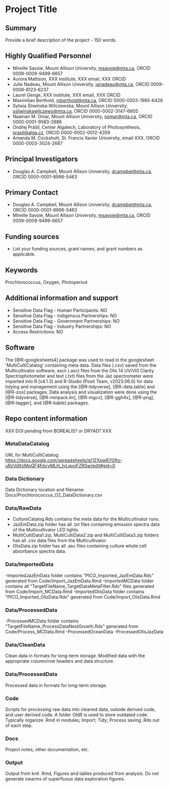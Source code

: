 # Project Title

## Summary

Provide a brief description of the project - 150 words.

## Highly Qualified Personnel

- Mireille Savoie, Mount Allison University, msavoie@mta.ca, ORCID 0009-0009-9499-6657
- Aurora Mattison, XXX institute, XXX email, XXX ORCID
- Julie Nadeau, Mount Allison University, janadeau@mta.ca,  ORCID 0009-0009-8123-6237
- Laurel Genge, XXX institute, XXX email, XXX ORCID
- Maximilian Berthold, mberthold@mta.ca, ORCID 0000-0003-1985-6426
- Sylwia Śliwińska-Wilczewska, Mount Allison University, ssliwinskawilczews@mta.ca, ORCID 0000-0002-3147-6605
- Naaman M. Omar, Mount Allison University, nomar@mta.ca, ORCID 0000-0001-9583-2886
- Ondřej Prášil, Center Algatech, Laboratory of Photosynthesis, prasil@alga.cz, ORCID 0000-0002-0012-4359
- Amanda M. Cockshutt, St. Francis Xavier University, email XXX, ORCID 0000-0003-3024-2687

## Principal Investigators

- Douglas A. Campbell, Mount Allison University, dcampbel@mta.ca, ORCID 0000-0001-8996-5463

## Primary Contact  

- Douglas A. Campbell, Mount Allison University, dcampbel@mta.ca, ORCID 0000-0001-8996-5463
- Mireille Savoie, Mount Allison University, msavoie@mta.ca, ORCID 0009-0009-9499-6657


## Funding sources

- List your funding sources, grant names, and grant numbers as applicable.

## Keywords

Prochlorococcus, Oxygen, Photoperiod

## Additional information and support

- Sensitive Data Flag - Human Participants:  NO
- Sensitive Data Flag - Indigenous Partnerships: NO
- Sensitive Data Flag - Government Partnerships: NO
- Sensitive Data Flag - Industry Partnerships: NO
- Access Restrictions: NO

## Software  

The [@R-googlesheets4] package was used to read in the googlesheet 'MultiCultiCatalog' containing meta data. Data files (.csv) saved from the Multicultivator software, ascii (.asc) files from the Olis 14 UV/VIS Clarity Spectrophotometer and text (.txt) files from the Jaz spectrometer were imported into R (v4.1.3) and R-Studio (Posit Team, v2023.06.0) for data tidying and management using the [@R-tidyverse], [@R-data.table] and [@R-zoo] packages. Data analysis and visualization were done using the [@R-tidyverse], [@R-minpack.lm], [@R-mgcv], [@R-ggh4x], [@R-png], [@R-tagger], and [@R-kable] packages.  

## Repo content information

XXX DOI pending from BOREALIS? or DRYAD? XXX 

### MetaDataCatalog
URL for MultiCultiCatalog:
https://docs.google.com/spreadsheets/d/1ZXpwR7Gfto-uRzVdXzMpQF4frbrvMLH_IyLqonFZRSw/edit#gid=0


### Data Dictionary
Data Dictionary location and filename:
Docs/Prochlorococcus_O2_DataDictionary.csv

### Data/RawData

- CultureCatalog.Rds contains the meta data for the Multicultivator runs.
- JazEmData.zip folder has all .txt files containing emission spectra data of the Multicultivator LED lights.
- MultiCultiData1.zip, MultiCultiData2.zip and MultiCultiData3.zip folders has all .csv data files from the  Multicultivator. 
- OlisData.zip folder has all .asc files containing culture whole cell absorbance spectra data. 

### Data/ImportedData

-ImportedJazEmData folder contains "PICO_Imported_JazEmData.Rds" generated from Code/Import_JazEmData.Rmd
-ImportedMCData folder contains all "TargetFileName_TargetDataMetaFilter.Rds" files generated from Code/Import_MCData.Rmd
-ImportedOlisData folder contains "PICO_Imported_OlisData.Rds" generated from Code/Import_OlisData.Rmd

### Data/ProcessedData

-ProcessedMCData folder contains "TargetFileName_ProcessDataNestGrowth.Rds" generated from Code/Process_MCData.Rmd
-ProcessedOceanData
-ProcessedOlisJazData


### Data/CleanData

Clean data in formats for long-term storage. Modified data with the appropriate column/row headers and data structure.

### Data/ProcessedData

Processed data in formats for long-term storage.

### Code

Scripts for processing raw data into cleaned data, outside derived code, and user derived code.
A folder OldR is used to store outdated code.
Typically organize .Rmd in modules; Import; Tidy; Process saving .Rds out of each step.

### Docs

Project notes, other documentation, etc.

### Output

Output from knit .Rmd, Figures and tables produced from analysis.
Do not generate swarms of superfluous data exploration figures.
